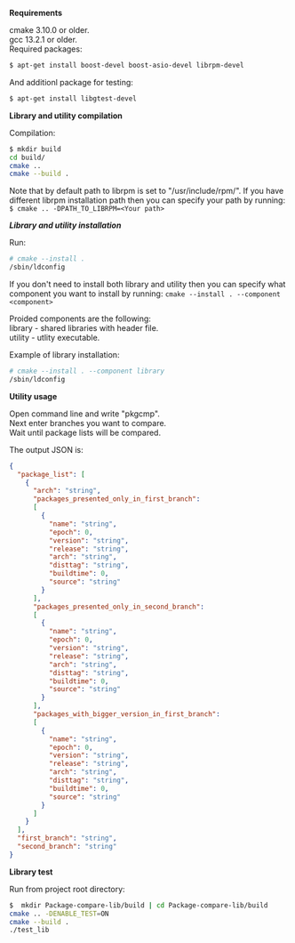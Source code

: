 **Requirements**

cmake 3.10.0 or older.\
gcc 13.2.1 or older.\
Required packages:
```bash
$ apt-get install boost-devel boost-asio-devel librpm-devel
```
And additionl package for testing:
```bash
$ apt-get install libgtest-devel
```

**Library and utility compilation**

Compilation:
```bash
$ mkdir build
cd build/
cmake ..
cmake --build .
```

Note that by default path to librpm is set to "/usr/include/rpm/". If you have different librpm installation path then you can specify your path by running:
``$ cmake .. -DPATH_TO_LIBRPM=<Your path>``

***Library and utility installation***

Run:
```bash
# cmake --install .
/sbin/ldconfig
```

If you don't need to install both library and utility then you can specify what component you want to install by running: ``cmake --install . --component <component>``

Proided components are the following:\
  library - shared libraries with header file.\
  utility - utlity executable.

Example of library installation:
```bash
# cmake --install . --component library
/sbin/ldconfig
```

**Utility usage**

Open command line and write "pkgcmp".\
Next enter branches you want to compare.\
Wait until package lists will be compared.

The output JSON is:

```JSON
{
  "package_list": [
    {
      "arch": "string",
      "packages_presented_only_in_first_branch":
      [
        {
          "name": "string",
          "epoch": 0,
          "version": "string",
          "release": "string",
          "arch": "string",
          "disttag": "string",
          "buildtime": 0,
          "source": "string"
        }
      ],
      "packages_presented_only_in_second_branch":
      [
        {
          "name": "string",
          "epoch": 0,
          "version": "string",
          "release": "string",
          "arch": "string",
          "disttag": "string",
          "buildtime": 0,
          "source": "string"
        }
      ],
      "packages_with_bigger_version_in_first_branch":
      [
        {
          "name": "string",
          "epoch": 0,
          "version": "string",
          "release": "string",
          "arch": "string",
          "disttag": "string",
          "buildtime": 0,
          "source": "string"
        }
      ]
    }
  ], 
  "first_branch": "string",
  "second_branch": "string"
}
```
**Library test**

Run from project root directory:
```bash
$  mkdir Package-compare-lib/build | cd Package-compare-lib/build
cmake .. -DENABLE_TEST=ON
cmake --build .
./test_lib
```
